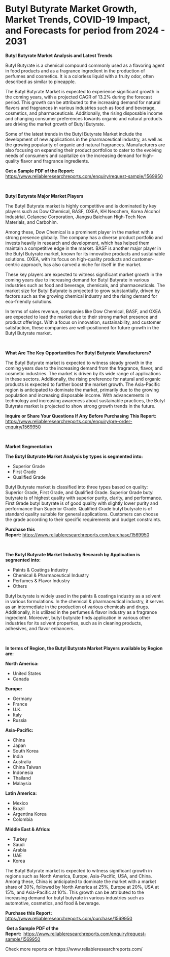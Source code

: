 <p><h1>Butyl Butyrate Market Growth, Market Trends, COVID-19 Impact, and Forecasts for period from 2024 - 2031</h1></p><p><strong>Butyl Butyrate Market Analysis and Latest Trends</strong></p>
<p><p>Butyl Butyrate is a chemical compound commonly used as a flavoring agent in food products and as a fragrance ingredient in the production of perfumes and cosmetics. It is a colorless liquid with a fruity odor, often described as similar to pineapple.</p><p>The Butyl Butyrate Market is expected to experience significant growth in the coming years, with a projected CAGR of 13.2% during the forecast period. This growth can be attributed to the increasing demand for natural flavors and fragrances in various industries such as food and beverage, cosmetics, and pharmaceuticals. Additionally, the rising disposable income and changing consumer preferences towards organic and natural products are driving the market growth of Butyl Butyrate.</p><p>Some of the latest trends in the Butyl Butyrate Market include the development of new applications in the pharmaceutical industry, as well as the growing popularity of organic and natural fragrances. Manufacturers are also focusing on expanding their product portfolios to cater to the evolving needs of consumers and capitalize on the increasing demand for high-quality flavor and fragrance ingredients.</p></p>
<p><strong>Get a Sample PDF of the Report:&nbsp;</strong> <a href="https://www.reliableresearchreports.com/enquiry/request-sample/1569950">https://www.reliableresearchreports.com/enquiry/request-sample/1569950</a></p>
<p>&nbsp;</p>
<p><strong>Butyl Butyrate Major Market Players</strong></p>
<p><p>The Butyl Butyrate market is highly competitive and is dominated by key players such as Dow Chemical, BASF, OXEA, KH Neochem, Korea Alcohol Industrial, Celanese Corporation, Jiangsu Baichuan High-Tech New Materials, and Carbohim.</p><p>Among these, Dow Chemical is a prominent player in the market with a strong presence globally. The company has a diverse product portfolio and invests heavily in research and development, which has helped them maintain a competitive edge in the market. BASF is another major player in the Butyl Butyrate market, known for its innovative products and sustainable solutions. OXEA, with its focus on high-quality products and customer-centric approach, has also carved a niche for itself in the market.</p><p>These key players are expected to witness significant market growth in the coming years due to increasing demand for Butyl Butyrate in various industries such as food and beverage, chemicals, and pharmaceuticals. The market size for Butyl Butyrate is projected to grow substantially, driven by factors such as the growing chemical industry and the rising demand for eco-friendly solutions.</p><p>In terms of sales revenue, companies like Dow Chemical, BASF, and OXEA are expected to lead the market due to their strong market presence and product offerings. With a focus on innovation, sustainability, and customer satisfaction, these companies are well-positioned for future growth in the Butyl Butyrate market.</p></p>
<p>&nbsp;</p>
<p><strong>What Are The Key Opportunities For Butyl Butyrate Manufacturers?</strong></p>
<p><p>The Butyl Butyrate market is expected to witness steady growth in the coming years due to the increasing demand from the fragrance, flavor, and cosmetic industries. The market is driven by its wide range of applications in these sectors. Additionally, the rising preference for natural and organic products is expected to further boost the market growth. The Asia-Pacific region is anticipated to dominate the market, primarily due to the growing population and increasing disposable income. With advancements in technology and increasing awareness about sustainable practices, the Butyl Butyrate market is projected to show strong growth trends in the future.</p></p>
<p><strong>Inquire or Share Your Questions If Any Before Purchasing This Report:</strong> <a href="https://www.reliableresearchreports.com/enquiry/pre-order-enquiry/1569950">https://www.reliableresearchreports.com/enquiry/pre-order-enquiry/1569950</a></p>
<p>&nbsp;</p>
<p><strong>Market Segmentation</strong></p>
<p><strong>The Butyl Butyrate Market Analysis by types is segmented into:</strong></p>
<p><ul><li>Superior Grade</li><li>First Grade</li><li>Qualified Grade</li></ul></p>
<p><p>Butyl Butyrate market is classified into three types based on quality: Superior Grade, First Grade, and Qualified Grade. Superior Grade butyl butyrate is of highest quality with superior purity, clarity, and performance. First Grade butyl butyrate is of good quality with slightly lower purity and performance than Superior Grade. Qualified Grade butyl butyrate is of standard quality suitable for general applications. Customers can choose the grade according to their specific requirements and budget constraints.</p></p>
<p><strong>Purchase this Report:&nbsp;</strong><a href="https://www.reliableresearchreports.com/purchase/1569950">https://www.reliableresearchreports.com/purchase/1569950</a></p>
<p>&nbsp;</p>
<p><strong>The Butyl Butyrate Market Industry Research by Application is segmented into:</strong></p>
<p><ul><li>Paints & Coatings Industry</li><li>Chemical & Pharmaceutical Industry</li><li>Perfumes & Flavor Industry</li><li>Others</li></ul></p>
<p><p>Butyl butyrate is widely used in the paints & coatings industry as a solvent in various formulations. In the chemical & pharmaceutical industry, it serves as an intermediate in the production of various chemicals and drugs. Additionally, it is utilized in the perfumes & flavor industry as a fragrance ingredient. Moreover, butyl butyrate finds application in various other industries for its solvent properties, such as in cleaning products, adhesives, and flavor enhancers.</p></p>
<p>&nbsp;</p>
<p><strong>In terms of Region, the Butyl Butyrate Market Players available by Region are:</strong></p>
<p>
    <p> <strong> North America: </strong>
        <ul>
            <li>United States</li>
            <li>Canada</li>
        </ul>
        </p> 
    <p> <strong> Europe: </strong>
        <ul>
            <li>Germany</li>
            <li>France</li>
            <li>U.K.</li>
            <li>Italy</li>
            <li>Russia</li>
        </ul>
        </p> 
    <p> <strong> Asia-Pacific: </strong>
        <ul>
            <li>China</li>
            <li>Japan</li>
            <li>South Korea</li>
            <li>India</li>
            <li>Australia</li>
            <li>China Taiwan</li>
            <li>Indonesia</li>
            <li>Thailand</li>
            <li>Malaysia</li>
        </ul>
        </p> 
    <p> <strong> Latin America: </strong>
        <ul>
            <li>Mexico</li>
            <li>Brazil</li>
            <li>Argentina Korea</li>
            <li>Colombia</li>
        </ul>
        </p> 
    <p> <strong> Middle East & Africa: </strong>
        <ul>
            <li>Turkey</li>
            <li>Saudi</li>
            <li>Arabia</li>
            <li>UAE</li>
            <li>Korea</li>
        </ul>
    </p>
    </p>
<p><p>The Butyl Butyrate market is expected to witness significant growth in regions such as North America, Europe, Asia-Pacific, USA, and China. Among these, China is anticipated to dominate the market with a market share of 30%, followed by North America at 25%, Europe at 20%, USA at 15%, and Asia-Pacific at 10%. This growth can be attributed to the increasing demand for butyl butyrate in various industries such as automotive, cosmetics, and food & beverage.</p></p>
<p><strong>Purchase this Report: </strong><a href="https://www.reliableresearchreports.com/purchase/1569950">https://www.reliableresearchreports.com/purchase/1569950</a></p>
<p>&nbsp;<strong>Get a Sample PDF of the Report:&nbsp;&nbsp;</strong><a href="https://www.reliableresearchreports.com/enquiry/request-sample/1569950">https://www.reliableresearchreports.com/enquiry/request-sample/1569950</a></p>
<p><strong></strong></p>
<p>Check more reports on https://www.reliableresearchreports.com/</p>